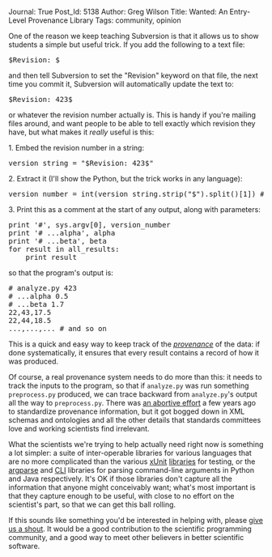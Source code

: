 Journal: True
Post_Id: 5138
Author: Greg Wilson
Title: Wanted: An Entry-Level Provenance Library
Tags: community, opinion

<p>One of the reason we keep teaching Subversion is that it allows us to show students a simple but useful trick. If you add the following to a text file:</p>
<pre>$Revision: $</pre>
<p>and then tell Subversion to set the "Revision" keyword on that file, the next time you commit it, Subversion will automatically update the text to:</p>
<pre>$Revision: 423$</pre>
<p>or whatever the revision number actually is. This is handy if you're mailing files around, and want people to be able to tell exactly which revision they have, but what makes it <em>really</em> useful is this:</p>
<p>1. Embed the revision number in a string:</p>
<pre>version_string = "$Revision: 423$"</pre>
<p>2. Extract it (I'll show the Python, but the trick works in any language):</p>
<pre>version_number = int(version_string.strip("$").split()[1]) # version_number is now 423</pre>
<p>3. Print this as a comment at the start of any output, along with parameters:</p>
<pre>print '#', sys.argv[0], version_number
print '# ...alpha', alpha
print '# ...beta', beta
for result in all_results:
    print result</pre>
<p>so that the program's output is:</p>
<pre># analyze.py 423
# ...alpha 0.5
# ...beta 1.7
22,43,17.5
22,44,18.5
...,...,... # and so on</pre>
<p>This is a quick and easy way to keep track of the <a href="/4_0/essays/provenance.html"><em>provenance</em></a> of the data: if done systematically, it ensures that every result contains a record of how it was produced.</p>
<p>Of course, a real provenance system needs to do more than this: it needs to track the inputs to the program, so that if <code>analyze.py</code> was run something <code>preprocess.py</code> produced, we can trace backward from <code>analyze.py</code>'s output all the way to <code>preprocess.py</code>. There was <a href="http://openprovenance.org/">an abortive effort</a> a few years ago to standardize provenance information, but it got bogged down in XML schemas and ontologies and all the other details that standards committees love and working scientists find irrelevant.</p>
<p>What the scientists we're trying to help actually need right now is something a lot simpler: a suite of inter-operable libraries for various languages that are no more complicated than the various <a href="http://en.wikipedia.org/wiki/XUnit">xUnit</a> <a href="http://en.wikipedia.org/wiki/List_of_unit_testing_frameworks">libraries</a> for testing, or the <a href="http://docs.python.org/library/argparse.html">argparse</a> and <a href="http://commons.apache.org/cli/">CLI</a> libraries for parsing command-line arguments in Python and Java respectively. It's OK if those libraries don't capture all the information that anyone might conceivably want; what's most important is that they capture enough to be useful, with close to no effort on the scientist's part, so that we can get this ball rolling.</p>
<p>If this sounds like something you'd be interested in helping with, please <a href="mailto:{{contact_email}}">give us a shout</a>. It would be a good contribution to the scientific programming community, and a good way to meet other believers in better scientific software.</p>

